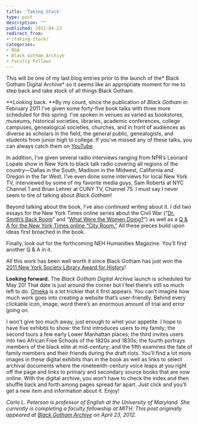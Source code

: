 ```yaml
---
title: 'Taking Stock'
type: post
description: ""
published: 2012-04-23
redirect_from: 
- /taking-stock/
categories:
- BGA
- Black Gotham Archive
- Faculty Fellows
---
```

This will be one of my last blog entries prior to the launch of the* Black Gotham Digital Archive* so it seems like an appropriate moment for me to step back and take stock of all things Black Gotham.

**Looking back. **By my count, since the publication of _Black Gotham_ in February 2011 I’ve given some forty-five book talks with three more scheduled for this spring. I’ve spoken in venues as varied as bookstores, museums, historical societies, libraries, academic conferences, college campuses, genealogical societies, churches, and in front of audiences as diverse as scholars in the field, the general public, genealogists, and students from junior high to college. If you’ve missed any of these talks, you can always catch them on [YouTube](http://bit.ly/J5l23W).

In addition, I’ve given several radio interviews ranging from NPR’s Leonard Lopate show in New York to black talk radio covering all regions of the country—Dallas in the South, Madison in the Midwest, California and Oregon in the far West. I’ve even done some interviews for local New York TV, interviewed by some of my favorite media guys, Sam Roberts at NYC Channel 1 and Brian Lehrer at CUNY TV, Channel 75. I must say I never seem to tire of talking about _Black Gotham_!

Beyond talking about the book, I’ve also continued writing about it. I did two essays for the New York Times online series about the Civil War (“[Dr. Smith’s Back Room](http://opinionator.blogs.nytimes.com/2011/01/19/dr-smiths-back-room/)” and “[What Were the Women Doing?](http://opinionator.blogs.nytimes.com/2011/04/30/what-were-the-women-doing/)“) as well as a [Q & A for the New York Times online “City Room.”](http://cityroom.blogs.nytimes.com/category/taking-questions/) All these pieces build upon ideas first broached in the book.

Finally, look out for the forthcoming NEH Humanities Magazine. You’ll find another Q & A in it.

All this work has been well worth it since Black Gotham has just won the [2011 New York Society Library Award for History](http://www.nysoclib.org/awards/index.html)!

**Looking forward.** The _Black Gotham Digital Archive_ launch is scheduled for May 20! That date is just around the corner but I feel there’s still so much left to do. [Omeka](http://omeka.org/) is a lot trickier that it first appears. You can’t imagine how much work goes into creating a website that’s user-friendly. Behind every clickable icon, image, word there’s an enormous amount of trial and error going on.

I won’t give too much away, just enough to whet your appetite. I hope to have five exhibits to show: the first introduces users to my family; the second tours a few early Lower Manhattan places; the third invites users into two African Free Schools of the 1820s and 1830s; the fourth portrays members of the black elite at mid-century; and the fifth examines the fate of family members and their friends during the draft riots. You’ll find a lot more images in these digital exhibits than in the book as well as links to select archival documents where the nineteenth-century voice leaps at you right off the page and links to primary and secondary source books that are now online. With the digital archive, you won’t have to check the index and then shuffle back and forth among pages spread far apart. Just click and you’ll get a new item and information about it. Enjoy!

_Carla L. Peterson is professor of English at the University of Maryland. She currently is completing a faculty fellowship at MITH. This post originally appeared at [Black Gotham Archive](http://www.blackgothamarchive.org/blog/taking-stock/) on April 23, 2012._

